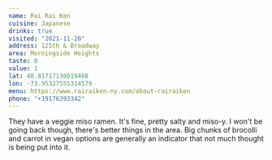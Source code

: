```yaml
---
name: Rai Rai Ken
cuisine: Japanese
drinks: true
visited: "2021-11-20"
address: 125th & Broadway
area: Morningside Heights
taste: 0
value: 1
lat: 40.81717136019468
lon: -73.95327555314579
menu: https://www.rairaiken-ny.com/about-rairaiken
phone: "+19176393342"
---
```


They have a veggie miso ramen. It's fine, pretty salty and miso-y. I won't be going back though, there's better things in the area. Big chunks of brocolli and carrot in vegan options are generally an indicator that not much thought is being put into it.

